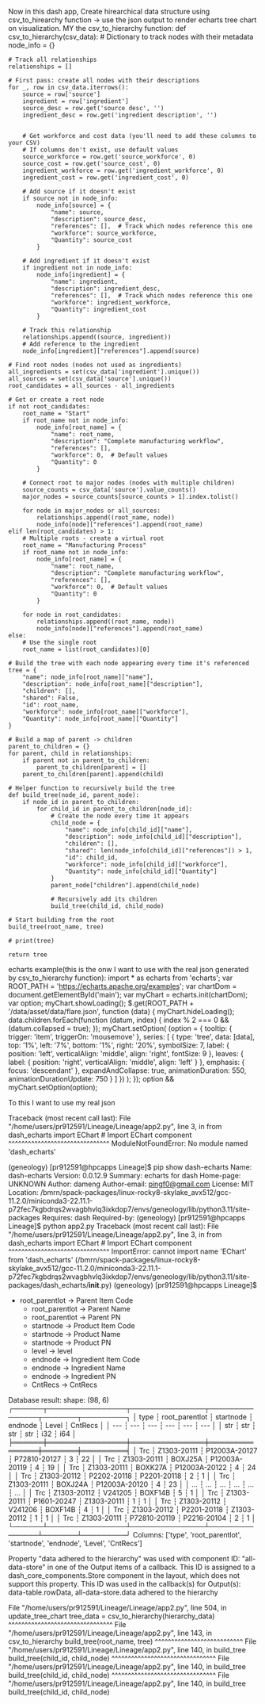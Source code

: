 Now in this dash app, Create hirearchical data structure using csv_to_hirearchy function -> use the json output to render echarts tree chart on visualization.
MY the csv_to_hierarchy function:
def csv_to_hierarchy(csv_data):
    # Dictionary to track nodes with their metadata
    node_info = {}
    
    # Track all relationships
    relationships = []
    
    # First pass: create all nodes with their descriptions
    for _, row in csv_data.iterrows():
        source = row['source']
        ingredient = row['ingredient']
        source_desc = row.get('source desc', '')
        ingredient_desc = row.get('ingredient description', '')
        
        
        # Get workforce and cost data (you'll need to add these columns to your CSV)
        # If columns don't exist, use default values
        source_workforce = row.get('source_workforce', 0)
        source_cost = row.get('source_cost', 0)
        ingredient_workforce = row.get('ingredient_workforce', 0)
        ingredient_cost = row.get('ingredient_cost', 0)
        
        # Add source if it doesn't exist
        if source not in node_info:
            node_info[source] = {
                "name": source,
                "description": source_desc,
                "references": [],  # Track which nodes reference this one
                "workforce": source_workforce,
                "Quantity": source_cost
            }
        
        # Add ingredient if it doesn't exist
        if ingredient not in node_info:
            node_info[ingredient] = {
                "name": ingredient, 
                "description": ingredient_desc,
                "references": [],  # Track which nodes reference this one
                "workforce": ingredient_workforce,
                "Quantity": ingredient_cost
            }
        
        # Track this relationship
        relationships.append((source, ingredient))
        # Add reference to the ingredient
        node_info[ingredient]["references"].append(source)
    
    # Find root nodes (nodes not used as ingredients)
    all_ingredients = set(csv_data['ingredient'].unique())
    all_sources = set(csv_data['source'].unique())
    root_candidates = all_sources - all_ingredients
    
    # Get or create a root node
    if not root_candidates:
        root_name = "Start"
        if root_name not in node_info:
            node_info[root_name] = {
                "name": root_name,
                "description": "Complete manufacturing workflow",
                "references": [],
                "workforce": 0,  # Default values
                "Quantity": 0
            }
        
        # Connect root to major nodes (nodes with multiple children)
        source_counts = csv_data['source'].value_counts()
        major_nodes = source_counts[source_counts > 1].index.tolist()
        
        for node in major_nodes or all_sources:
            relationships.append((root_name, node))
            node_info[node]["references"].append(root_name)
    elif len(root_candidates) > 1:
        # Multiple roots - create a virtual root
        root_name = "Manufacturing Process"
        if root_name not in node_info:
            node_info[root_name] = {
                "name": root_name,
                "description": "Complete manufacturing workflow",
                "references": [],
                "workforce": 0,  # Default values
                "Quantity": 0
            }
        
        for node in root_candidates:
            relationships.append((root_name, node))
            node_info[node]["references"].append(root_name)
    else:
        # Use the single root
        root_name = list(root_candidates)[0]
    
    # Build the tree with each node appearing every time it's referenced
    tree = {
        "name": node_info[root_name]["name"],
        "description": node_info[root_name]["description"],
        "children": [],
        "shared": False,
        "id": root_name,
        "workforce": node_info[root_name]["workforce"],
        "Quantity": node_info[root_name]["Quantity"]
    }
    
    # Build a map of parent -> children
    parent_to_children = {}
    for parent, child in relationships:
        if parent not in parent_to_children:
            parent_to_children[parent] = []
        parent_to_children[parent].append(child)
    
    # Helper function to recursively build the tree
    def build_tree(node_id, parent_node):
        if node_id in parent_to_children:
            for child_id in parent_to_children[node_id]:
                # Create the node every time it appears
                child_node = {
                    "name": node_info[child_id]["name"],
                    "description": node_info[child_id]["description"],
                    "children": [],
                    "shared": len(node_info[child_id]["references"]) > 1,
                    "id": child_id,
                    "workforce": node_info[child_id]["workforce"],
                    "Quantity": node_info[child_id]["Quantity"]
                }
                parent_node["children"].append(child_node)
                
                # Recursively add its children
                build_tree(child_id, child_node)
    
    # Start building from the root
    build_tree(root_name, tree)
    
    # print(tree)
   
    return tree

echarts example(this is the onw I want to use with the real json generated by csv_to_hierarchy function):
import * as echarts from 'echarts';
var ROOT_PATH = 'https://echarts.apache.org/examples';
var chartDom = document.getElementById('main');
var myChart = echarts.init(chartDom);
var option;
myChart.showLoading();
$.get(ROOT_PATH + '/data/asset/data/flare.json', function (data) {
  myChart.hideLoading();
  data.children.forEach(function (datum, index) {
    index % 2 === 0 && (datum.collapsed = true);
  });
  myChart.setOption(
    (option = {
      tooltip: {
        trigger: 'item',
        triggerOn: 'mousemove'
      },
      series: [
        {
          type: 'tree',
          data: [data],
          top: '1%',
          left: '7%',
          bottom: '1%',
          right: '20%',
          symbolSize: 7,
          label: {
            position: 'left',
            verticalAlign: 'middle',
            align: 'right',
            fontSize: 9
          },
          leaves: {
            label: {
              position: 'right',
              verticalAlign: 'middle',
              align: 'left'
            }
          },
          emphasis: {
            focus: 'descendant'
          },
          expandAndCollapse: true,
          animationDuration: 550,
          animationDurationUpdate: 750
        }
      ]
    })
  );
});
option && myChart.setOption(option);

To this I want to use my real json

Traceback (most recent call last):
  File "/home/users/pr912591/Lineage/Lineage/app2.py", line 3, in <module>
    from dash_echarts import EChart  # Import EChart component
    ^^^^^^^^^^^^^^^^^^^^^^^^^^^^^^^
ModuleNotFoundError: No module named 'dash_echarts'

(geneology) [pr912591@hpcapps Lineage]$ pip show dash-echarts
Name: dash-echarts
Version: 0.0.12.9
Summary: echarts for dash
Home-page: UNKNOWN
Author: dameng
Author-email: <pingf0@gmail.com>
License: MIT
Location: /bmrn/spack-packages/linux-rocky8-skylake_avx512/gcc-11.2.0/miniconda3-22.11.1-p72fec7kgbdrqs2wvagbhvlq3ixkdop7/envs/geneology/lib/python3.11/site-packages
Requires: dash
Required-by: 
(geneology) [pr912591@hpcapps Lineage]$ python app2.py
Traceback (most recent call last):
  File "/home/users/pr912591/Lineage/Lineage/app2.py", line 3, in <module>
    from dash_echarts import EChart  # Import EChart component
    ^^^^^^^^^^^^^^^^^^^^^^^^^^^^^^^
ImportError: cannot import name 'EChart' from 'dash_echarts' (/bmrn/spack-packages/linux-rocky8-skylake_avx512/gcc-11.2.0/miniconda3-22.11.1-p72fec7kgbdrqs2wvagbhvlq3ixkdop7/envs/geneology/lib/python3.11/site-packages/dash_echarts/__init__.py)
(geneology) [pr912591@hpcapps Lineage]$ 

- root_parentlot -> Parent Item Code
	- root_parentlot -> Parent Name
	- root_parentlot -> Parent PN
	- startnode -> Product Item Code
	- startnode -> Product Name
	- startnode -> Product PN
	- level -> level
	- endnode -> Ingredient Item Code
	- endnode -> Ingredient Name
	- endnode -> Ingredient PN
	- CntRecs -> CntRecs

Database result: shape: (98, 6)
┌──────┬────────────────┬───────────────┬───────────────┬───────┬─────────┐
│ type ┆ root_parentlot ┆ startnode     ┆ endnode       ┆ Level ┆ CntRecs │
│ ---  ┆ ---            ┆ ---           ┆ ---           ┆ ---   ┆ ---     │
│ str  ┆ str            ┆ str           ┆ str           ┆ i32   ┆ i64     │
╞══════╪════════════════╪═══════════════╪═══════════════╪═══════╪═════════╡
│ Trc  ┆ Z1303-20111    ┆ P12003A-20127 ┆ P72810-20127  ┆ 3     ┆ 22      │
│ Trc  ┆ Z1303-20111    ┆ BOXJ25A       ┆ P12003A-20119 ┆ 4     ┆ 19      │
│ Trc  ┆ Z1303-20111    ┆ BOXK27A       ┆ P12003A-20122 ┆ 4     ┆ 24      │
│ Trc  ┆ Z1303-20112    ┆ P2202-20118   ┆ P2201-20118   ┆ 2     ┆ 1       │
│ Trc  ┆ Z1303-20111    ┆ BOXJ24A       ┆ P12003A-20120 ┆ 4     ┆ 23      │
│ …    ┆ …              ┆ …             ┆ …             ┆ …     ┆ …       │
│ Trc  ┆ Z1303-20112    ┆ V241205       ┆ BOXF14B       ┆ 5     ┆ 1       │
│ Trc  ┆ Z1303-20111    ┆ P1601-20247   ┆ Z1303-20111   ┆ 1     ┆ 1       │
│ Trc  ┆ Z1303-20112    ┆ V241206       ┆ BOXF14B       ┆ 4     ┆ 1       │
│ Trc  ┆ Z1303-20112    ┆ P2201-20118   ┆ Z1303-20112   ┆ 1     ┆ 1       │
│ Trc  ┆ Z1303-20111    ┆ P72810-20119  ┆ P2216-20104   ┆ 2     ┆ 1       │
└──────┴────────────────┴───────────────┴───────────────┴───────┴─────────┘
Columns: ['type', 'root_parentlot', 'startnode', 'endnode', 'Level', 'CntRecs']

Property "data adhered to the hierarchy" was used with component ID: "all-data-store" in one of the Output items of a callback. This ID is assigned to a dash_core_components.Store component in the layout, which does not support this property. This ID was used in the callback(s) for Output(s): data-table.rowData, all-data-store.data adhered to the hierarchy

File "/home/users/pr912591/Lineage/Lineage/app2.py", line 504, in update_tree_chart
tree_data = csv_to_hierarchy(hierarchy_data)
            ^^^^^^^^^^^^^^^^^^^^^^^^^^^^^^^^
File "/home/users/pr912591/Lineage/Lineage/app2.py", line 143, in csv_to_hierarchy
build_tree(root_name, tree)
^^^^^^^^^^^^^^^^^^^^^^^^^^^
File "/home/users/pr912591/Lineage/Lineage/app2.py", line 140, in build_tree
build_tree(child_id, child_node)
^^^^^^^^^^^^^^^^^^^^^^^^^^^^^^^^
File "/home/users/pr912591/Lineage/Lineage/app2.py", line 140, in build_tree
build_tree(child_id, child_node)
^^^^^^^^^^^^^^^^^^^^^^^^^^^^^^^^
File "/home/users/pr912591/Lineage/Lineage/app2.py", line 140, in build_tree
build_tree(child_id, child_node)
